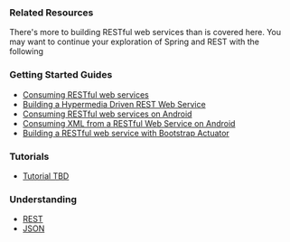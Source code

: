 ### Related Resources

There's more to building RESTful web services than is covered here. You may want to continue your exploration of Spring and REST with the following

### Getting Started Guides

* [Consuming RESTful web services][gs-consuming-rest]
* [Building a Hypermedia Driven REST Web Service][gs-rest-hateoas]
* [Consuming RESTful web services on Android][gs-consuming-rest-android]
* [Consuming XML from a RESTful Web Service on Android][gs-consuming-rest-xml-android]
* [Building a RESTful web service with Bootstrap Actuator][gs-actuator-service]

[gs-consuming-rest]: /guides/gs/consuming-rest/content
[gs-consuming-rest-android]: /guides/gs/consuming-rest-android/content
[gs-rest-hateoas]: /guides/gs/rest-hateoas/content
[gs-consuming-rest-xml-android]: /guides/gs/consuming-rest-xml-android/content
[gs-actuator-service]: /guides/gs/actuator-service/content

### Tutorials

* [Tutorial TBD][tut-tbd]

[tut-tbd]: /guides/tutorials/tbd

### Understanding

* [REST][u-rest]
* [JSON][u-json]

[u-rest]: /understanding/rest
[u-json]: /understanding/json

